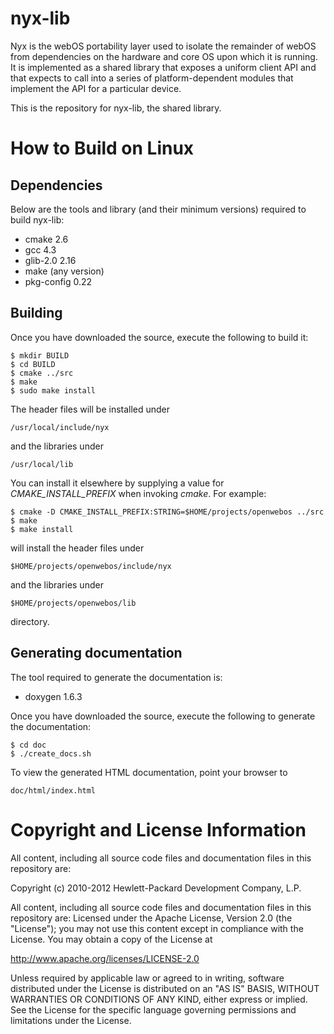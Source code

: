 nyx-lib
=======

Nyx is the webOS portability layer used to isolate the remainder of webOS from dependencies on the hardware and core OS upon which it is running. It is implemented as a shared library that exposes a uniform client API and that expects to call into a series of platform-dependent modules that implement the API for a particular device.

This is the repository for nyx-lib, the shared library.

How to Build on Linux
=====================

## Dependencies

Below are the tools and library (and their minimum versions) required to build nyx-lib:

* cmake 2.6
* gcc 4.3
* glib-2.0 2.16
* make (any version)
* pkg-config 0.22

## Building

Once you have downloaded the source, execute the following to build it:

    $ mkdir BUILD
    $ cd BUILD
    $ cmake ../src
    $ make
    $ sudo make install

The header files will be installed under

    /usr/local/include/nyx

and the libraries under

    /usr/local/lib

You can install it elsewhere by supplying a value for _CMAKE\_INSTALL\_PREFIX_ when invoking _cmake_. For example:

    $ cmake -D CMAKE_INSTALL_PREFIX:STRING=$HOME/projects/openwebos ../src
    $ make
    $ make install
    
will install the header files under

    $HOME/projects/openwebos/include/nyx
    
and the libraries under

    $HOME/projects/openwebos/lib
    
directory.

## Generating documentation

The tool required to generate the documentation is:

* doxygen 1.6.3

Once you have downloaded the source, execute the following to generate the documentation:

    $ cd doc
    $ ./create_docs.sh

To view the generated HTML documentation, point your browser to 

    doc/html/index.html

# Copyright and License Information

All content, including all source code files and documentation files in this repository are: 

 Copyright (c) 2010-2012 Hewlett-Packard Development Company, L.P.

All content, including all source code files and documentation files in this repository are:
Licensed under the Apache License, Version 2.0 (the "License");
you may not use this content except in compliance with the License.
You may obtain a copy of the License at

http://www.apache.org/licenses/LICENSE-2.0

Unless required by applicable law or agreed to in writing, software
distributed under the License is distributed on an "AS IS" BASIS,
WITHOUT WARRANTIES OR CONDITIONS OF ANY KIND, either express or implied.
See the License for the specific language governing permissions and
limitations under the License.

